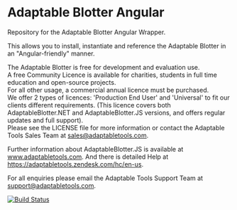 # Adaptable Blotter Angular

Repository for the Adaptable Blotter Angular Wrapper.

This allows you to install, instantiate and reference the Adaptable Blotter in an "Angular-friendly" manner.

The Adaptable Blotter is free for development and evaluation use.  
A free Community Licence is available for charities, students in full time education and open-source projects.  
For all other usage, a commercial annual licence must be purchased.  
We offer 2 types of licences: 'Production End User' and 'Universal' to fit our clients different requirements. 
(This licence covers both AdaptableBlotter.NET and AdaptableBlotter.JS versions, and offers regular updates and full support).  
Please see the LICENSE file for more information or contact the Adaptable Tools Sales Team at sales@adaptabletools.com.

Further information about AdaptableBlotter.JS is available at www.adaptabletools.com.  And there is detailed Help at https://adaptabletools.zendesk.com/hc/en-us.

For all enquiries please email the Adaptable Tools Support Team at support@adaptabletools.com.

[![Build Status](https://travis-ci.org/JonnyAdaptableTools/adaptableblotter.svg?branch=master)](https://travis-ci.org/JonnyAdaptableTools/adaptableblotter)
